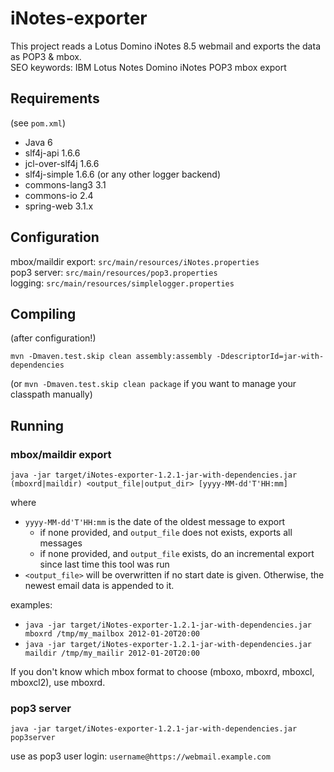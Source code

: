 iNotes-exporter
===============

This project reads a Lotus Domino iNotes 8.5 webmail and exports the data as POP3 & mbox.  
SEO keywords: IBM Lotus Notes Domino iNotes POP3 mbox export

Requirements
------------
(see `pom.xml`)
* Java 6
* slf4j-api 1.6.6
* jcl-over-slf4j 1.6.6
* slf4j-simple 1.6.6 (or any other logger backend)
* commons-lang3 3.1
* commons-io 2.4
* spring-web 3.1.x

Configuration
-------------
mbox/maildir export: `src/main/resources/iNotes.properties`  
pop3 server: `src/main/resources/pop3.properties`  
logging: `src/main/resources/simplelogger.properties`  

Compiling
---------
(after configuration!)

	mvn -Dmaven.test.skip clean assembly:assembly -DdescriptorId=jar-with-dependencies
(or `mvn -Dmaven.test.skip clean package` if you want to manage your classpath manually)

Running
-------

### mbox/maildir export

	java -jar target/iNotes-exporter-1.2.1-jar-with-dependencies.jar (mboxrd|maildir) <output_file|output_dir> [yyyy-MM-dd'T'HH:mm]

where
* `yyyy-MM-dd'T'HH:mm` is the date of the oldest message to export
	* if none provided, and `output_file` does not exists, exports all messages
	* if none provided, and `output_file` exists, do an incremental export since last time this tool was run
* `<output_file>` will be overwritten if no start date is given. Otherwise, the newest email data is appended to it.

examples:
* `java -jar target/iNotes-exporter-1.2.1-jar-with-dependencies.jar mboxrd /tmp/my_mailbox 2012-01-20T20:00`
* `java -jar target/iNotes-exporter-1.2.1-jar-with-dependencies.jar maildir /tmp/my_mailir 2012-01-20T20:00`

If you don't know which mbox format to choose (mboxo, mboxrd, mboxcl, mboxcl2), use mboxrd.

### pop3 server

	java -jar target/iNotes-exporter-1.2.1-jar-with-dependencies.jar pop3server

use as pop3 user login: `username@https://webmail.example.com`
